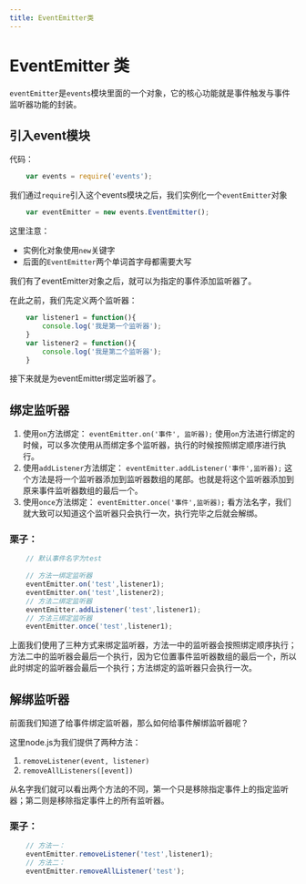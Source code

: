 ```yaml
---
title: EventEmitter类
---
```

# EventEmitter 类

`eventEmitter`是`events`模块里面的一个对象，它的核心功能就是事件触发与事件监听器功能的封装。

## 引入event模块

代码：

```js
	var events = require('events');
```

我们通过`require`引入这个events模块之后，我们实例化一个`eventEmitter`对象

```js
	var eventEmitter = new events.EventEmitter();
```

这里注意：

- 实例化对象使用`new`关键字
- 后面的`EventEmitter`两个单词首字母都需要大写


我们有了eventEmitter对象之后，就可以为指定的事件添加监听器了。

在此之前，我们先定义两个监听器：

```js
	var listener1 = function(){
		console.log('我是第一个监听器');
	}
	var listener2 = function(){
		console.log('我是第二个监听器');
	}
```

接下来就是为eventEmitter绑定监听器了。

## 绑定监听器

1. 使用`on`方法绑定：
	`eventEmitter.on('事件', 监听器);`
	使用`on`方法进行绑定的时候，可以多次使用从而绑定多个监听器，执行的时候按照绑定顺序进行执行。
2. 使用`addListener`方法绑定：
	`eventEmitter.addListener('事件',监听器);`
	这个方法是将一个监听器添加到监听器数组的尾部。也就是将这个监听器添加到原来事件监听器数组的最后一个。
3. 使用`once`方法绑定：
	`eventEmitter.once('事件',监听器);`
	看方法名字，我们就大致可以知道这个监听器只会执行一次，执行完毕之后就会解绑。

### 栗子：

```js
	// 默认事件名字为test
	
	// 方法一绑定监听器
	eventEmitter.on('test',listener1);
	eventEmitter.on('test',listener2);
	// 方法二绑定监听器
	eventEmitter.addListener('test',listener1);
	// 方法三绑定监听器
	eventEmitter.once('test',listener1);
```

上面我们使用了三种方式来绑定监听器，方法一中的监听器会按照绑定顺序执行；方法二中的监听器会最后一个执行，因为它位置事件监听器数组的最后一个，所以此时绑定的监听器会最后一个执行；方法绑定的监听器只会执行一次。

## 解绑监听器

前面我们知道了给事件绑定监听器，那么如何给事件解绑监听器呢？

这里node.js为我们提供了两种方法：

1. 	`removeListener(event, listener)`
2. 	`removeAllListeners([event])`

从名字我们就可以看出两个方法的不同，第一个只是移除指定事件上的指定监听器；第二则是移除指定事件上的所有监听器。

### 栗子：

```js
	// 方法一：
	eventEmitter.removeListener('test',listener1);
	// 方法二：
	eventEmitter.removeAllListener('test');
```
